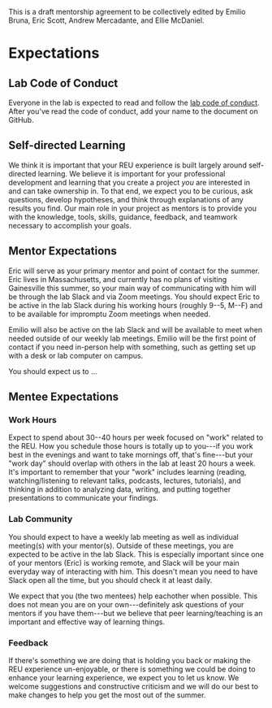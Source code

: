 This is a draft mentorship agreement to be collectively edited by Emilio Bruna, Eric Scott, Andrew Mercadante, and Ellie McDaniel.

# Expectations

## Lab Code of Conduct

Everyone in the lab is expected to read and follow the [lab code of conduct](code-of-conduct.md).
After you've read the code of conduct, add your name to the document on GitHub.

## Self-directed Learning

We think it is important that your REU experience is built largely around self-directed learning.
We believe it is important for your professional development and learning that you create a project *you* are interested in and can take ownership in.
To that end, we expect you to be curious, ask questions, develop hypotheses, and think through explanations of any results you find.
Our main role in your project as mentors is to provide you with the knowledge, tools, skills, guidance, feedback, and teamwork necessary to accomplish your goals.

## Mentor Expectations

Eric will serve as your primary mentor and point of contact for the summer.
Eric lives in Massachusetts, and currently has no plans of visiting Gainesville this summer, so your main way of communicating with him will be through the lab Slack and via Zoom meetings.
You should expect Eric to be active in the lab Slack during his working hours (roughly 9--5, M--F) and to be available for impromptu Zoom meetings when needed.

Emilio will also be active on the lab Slack and will be available to meet when needed outside of our weekly lab meetings.
Emilio will be the first point of contact if you need in-person help with something, such as getting set up with a desk or lab computer on campus.

You should expect us to ... <!--# lost my train of thought. -->

## Mentee Expectations

### Work Hours

Expect to spend about 30--40 hours per week focused on "work" related to the REU.
How you schedule those hours is totally up to you---if you work best in the evenings and want to take mornings off, that's fine---but your "work day" should overlap with others in the lab at least 20 hours a week.
It's important to remember that your "work" includes learning (reading, watching/listening to relevant talks, podcasts, lectures, tutorials), and thinking in addition to analyzing data, writing, and putting together presentations to communicate your findings.

### Lab Community

You should expect to have a weekly lab meeting as well as individual meeting(s) with your mentor(s).
Outside of these meetings, you are expected to be active in the lab Slack.
This is especially important since one of your mentors (Eric) is working remote, and Slack will be your main everyday way of interacting with him.
This doesn't mean you need to have Slack open all the time, but you should check it at least daily.

We expect that you (the two mentees) help eachother when possible.
This does not mean you are on your own---definitely ask questions of your mentors if you have them---but we believe that peer learning/teaching is an important and effective way of learning things.

### Feedback

If there's something we are doing that is holding you back or making the REU experience un-enjoyable, or there is something we could be doing to enhance your learning experience, we expect you to let us know.
We welcome suggestions and constructive criticism and we will do our best to make changes to help you get the most out of the summer.
